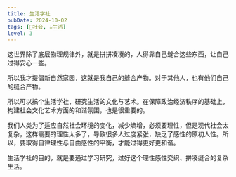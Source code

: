 ```yaml
---
title: 生活学社
pubDate: 2024-10-02
tags: [👫社会, ☕️生活]
level: 3
---
```


这世界除了底层物理规律外，就是拼拼凑凑的，人得靠自己缝合这些东西，让自己过得安心一些。

所以我才提倡新自然家园，这就是我自己的缝合产物。对于其他人，也有他们自己的缝合产物。

所以可以搞个生活学社，研究生活的文化与艺术。在保障政治经济秩序的基础上，构建社会文化艺术方面的和谐氛围，也是很重要的。

我们人类为了适应自然社会环境的变化，减少熵增，必须要理性，但是现代社会太复杂，这样需要的理性太多了，导致很多人过度紧张，缺乏了感性的原初人性。所以，要取得自律理性与自由感性的平衡，才能过得更好更和谐。

生活学社的目的，就是要通过学习研究，过好这个理性感性交织、拼凑缝合的复杂生活。
